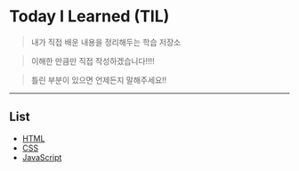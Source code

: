 # Today I Learned (TIL)
>내가 직접 배운 내용을 정리해두는 학습 저장소 

>이해한 만큼만 직접 작성하겠습니다!!!!

>틀린 부분이 있으면 언제든지 말해주세요!!
-------------------------------------------------------------------------------------------------------------------


## List
* [HTML](https://github.com/tripleji/TIL/tree/main/HTML)
* [CSS](https://github.com/tripleji/TIL/tree/main/CSS)
* [JavaScript](https://github.com/tripleji/TIL/tree/main/JavaScript)
